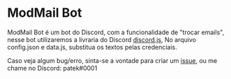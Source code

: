 # ModMail Bot #

ModMail Bot é um bot do Discord, com a funcionalidade de "trocar emails", nesse bot utilizaremos a livraria do Discord [discord.js](https://discord.js.org/#/), No arquivo config.json e data.js, substitua os textos pelas credenciais.

Caso veja algum bug/erro, sinta-se a vontade para criar um [issue](https://github.com/RichardPompeo/ModMail-Bot/issues), ou me chame no Discord: patek#0001
